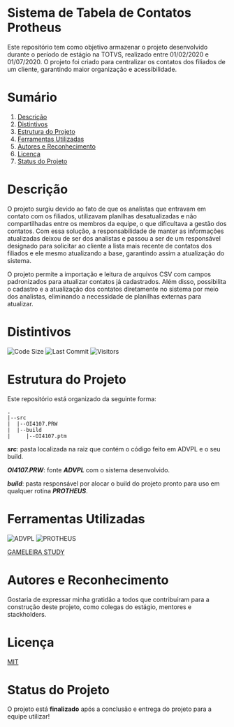 # Sistema de Tabela de Contatos Protheus
Este repositório tem como objetivo armazenar o projeto desenvolvido durante o período de estágio na TOTVS, realizado entre 01/02/2020 e 01/07/2020. O projeto foi criado para centralizar os contatos dos filiados de um cliente, garantindo maior organização e acessibilidade.

# Sumário

1. [Descrição](#descrição)
2. [Distintivos](#distintivos)
3. [Estrutura do Projeto](#estrutura-do-projeto)
4. [Ferramentas Utilizadas](#ferramentas-utilizadas)
5. [Autores e Reconhecimento](#autores-e-reconhecimento)
6. [Licença](#licença)
7. [Status do Projeto](#status-do-projeto)

# Descrição

O projeto surgiu devido ao fato de que os analistas que entravam em contato com os filiados, utilizavam planilhas desatualizadas e não compartilhadas entre os membros da equipe, o que dificultava a gestão dos contatos. Com essa solução, a responsabilidade de manter as informações atualizadas deixou de ser dos analistas e passou a ser de um responsável designado para solicitar ao cliente a lista mais recente de contatos dos filiados e ele mesmo atualizando a base, garantindo assim a atualização do sistema.

O projeto permite a importação e leitura de arquivos CSV com campos padronizados para atualizar contatos já cadastrados. Além disso, possibilita o cadastro e a atualização dos contatos diretamente no sistema por meio dos analistas, eliminando a necessidade de planilhas externas para atualizar.

# Distintivos

![Code Size](https://img.shields.io/github/languages/code-size/GAMELEIRA/system-contact-table-protheus)
![Last Commit](https://img.shields.io/github/last-commit/GAMELEIRA/system-contact-table-protheus)
![Visitors](https://badges.strrl.dev/visits/GAMELEIRA/system-contact-table-protheus)

# Estrutura do Projeto

Este repositório está organizado da seguinte forma:

```plaintext
.
|--src
|  |--OI4107.PRW
|  |--build
|     |--OI4107.ptm
```

**_src_**: pasta localizada na raiz que contém o código feito em ADVPL e o seu build. 

**_OI4107.PRW_**: fonte **_ADVPL_** com o sistema desenvolvido.

**_build_**: pasta responsável por alocar o build do projeto pronto para uso em qualquer rotina **_PROTHEUS_**.

# Ferramentas Utilizadas

![ADVPL](https://img.shields.io/badge/advpl-black?logo=totvs) ![PROTHEUS](https://img.shields.io/badge/protheus-black?logo=totvs)

[GAMELEIRA STUDY](LICENSE.md)


# Autores e Reconhecimento

Gostaria de expressar minha gratidão a todos que contribuíram para a construção deste projeto, como colegas do estágio, mentores e stackholders.

# Licença

[MIT](LICENSE.md)

# Status do Projeto

O projeto está **finalizado** após a conclusão e entrega do projeto para a equipe utilizar! 